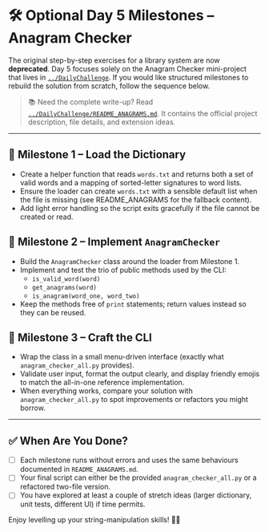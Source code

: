 # 🛠️ Optional Day 5 Milestones – Anagram Checker

The original step-by-step exercises for a library system are now **deprecated**. Day 5 focuses solely on the Anagram Checker mini-project that lives in [`../DailyChallenge`](../DailyChallenge). If you would like structured milestones to rebuild the solution from scratch, follow the sequence below.

> 📚 Need the complete write-up? Read [`../DailyChallenge/README_ANAGRAMS.md`](../DailyChallenge/README_ANAGRAMS.md). It contains the official project description, file details, and extension ideas.

---

## 🥉 Milestone 1 – Load the Dictionary

- Create a helper function that reads `words.txt` and returns both a set of valid words and a mapping of sorted-letter signatures to word lists.
- Ensure the loader can create `words.txt` with a sensible default list when the file is missing (see README_ANAGRAMS for the fallback content).
- Add light error handling so the script exits gracefully if the file cannot be created or read.

## 🥈 Milestone 2 – Implement `AnagramChecker`

- Build the `AnagramChecker` class around the loader from Milestone 1.
- Implement and test the trio of public methods used by the CLI:
  - `is_valid_word(word)`
  - `get_anagrams(word)`
  - `is_anagram(word_one, word_two)`
- Keep the methods free of `print` statements; return values instead so they can be reused.

## 🥇 Milestone 3 – Craft the CLI

- Wrap the class in a small menu-driven interface (exactly what `anagram_checker_all.py` provides).
- Validate user input, format the output clearly, and display friendly emojis to match the all-in-one reference implementation.
- When everything works, compare your solution with `anagram_checker_all.py` to spot improvements or refactors you might borrow.

---

## ✅ When Are You Done?

- [ ] Each milestone runs without errors and uses the same behaviours documented in `README_ANAGRAMS.md`.
- [ ] Your final script can either be the provided `anagram_checker_all.py` or a refactored two-file version.
- [ ] You have explored at least a couple of stretch ideas (larger dictionary, unit tests, different UI) if time permits.

Enjoy levelling up your string-manipulation skills! 🔡🚀
